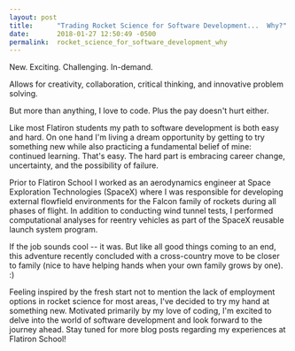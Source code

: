 ```yaml
---
layout: post
title:      "Trading Rocket Science for Software Development...  Why?"
date:       2018-01-27 12:50:49 -0500
permalink:  rocket_science_for_software_development_why
---
```


New.  Exciting.  Challenging.  In-demand.

Allows for creativity, collaboration, critical thinking, and innovative problem solving.

But more than anything, I love to code.  Plus the pay doesn't hurt either.

Like most Flatiron students my path to software development is both easy and hard.  On one hand I'm living a dream opportunity by getting to try something new while also practicing a fundamental belief of mine:  continued learning.  That's easy.  The hard part is embracing career change, uncertainty, and the possibility of failure.

Prior to Flatiron School I worked as an aerodynamics engineer at Space Exploration Technologies (SpaceX) where I was responsible for developing external flowfield environments for the Falcon family of rockets during all phases of flight.  In addition to conducting wind tunnel tests, I performed computational analyses for reentry vehicles as part of the SpaceX reusable launch system program.

If the job sounds cool -- it was.  But like all good things coming to an end, this adventure recently concluded with a cross-country move to be closer to family (nice to have helping hands when your own family grows by one).  :)

Feeling inspired by the fresh start not to mention the lack of employment options in rocket science for most areas, I've decided to try my hand at something new.  Motivated primarily by my love of coding, I'm excited to delve into the world of software development and look forward to the journey ahead.  Stay tuned for more blog posts regarding my experiences at Flatiron School!
